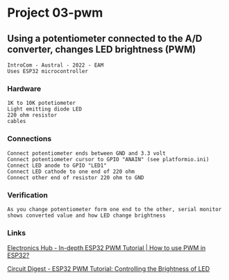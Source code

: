 
#   Project 03-pwm

##  Using a potentiometer connected to the A/D converter, changes LED brightness (PWM)

    IntroCom - Austral - 2022 - EAM
    Uses ESP32 microcontroller

###  Hardware

    1K to 10K potetiometer
    Light emitting diode LED
    220 ohm resistor
    cables

###  Connections

    Connect potentiometer ends between GND and 3.3 volt
    Connect potentiometer cursor to GPIO "ANAIN" (see platformio.ini)
    Connect LED anode to GPIO "LED1"
    Connect LED cathode to one end of 220 ohm
    Connect other end of resistor 220 ohm to GND

###  Verification

    As you change potentiometer form one end to the other, serial monitor
    shows converted value and how LED change brightness

###  Links

[Electronics Hub - In-depth ESP32 PWM Tutorial | How to use PWM in ESP32?](https://www.electronicshub.org/esp32-pwm-tutorial/)

[Circuit Digest - ESP32 PWM Tutorial: Controlling the Brightness of LED](https://circuitdigest.com/microcontroller-projects/esp32-pwm-tutorial-controlling-brightness-of-led)





